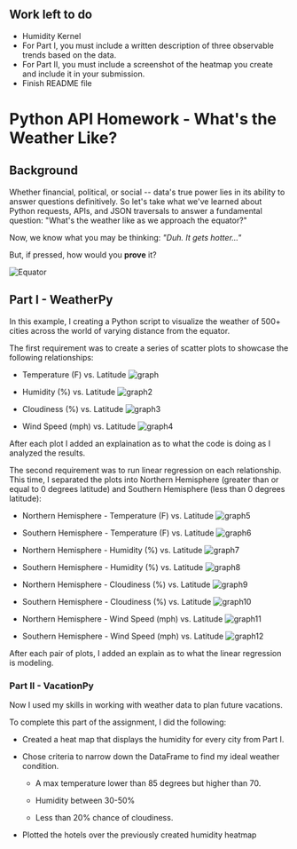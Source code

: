 ## Work left to do
- Humidity Kernel
- For Part I, you must include a written description of three observable trends based on the data.
- For Part II, you must include a screenshot of the heatmap you create and include it in your submission.
- Finish README file


# Python API Homework - What's the Weather Like?

## Background

Whether financial, political, or social -- data's true power lies in its ability to answer questions definitively. So let's take what we've learned about Python requests, APIs, and JSON traversals to answer a fundamental question: "What's the weather like as we approach the equator?"

Now, we know what you may be thinking: _"Duh. It gets hotter..."_

But, if pressed, how would you **prove** it?

![Equator](Images/equatorsign.png)


## Part I - WeatherPy

In this example, I creating a Python script to visualize the weather of 500+ cities across the world of varying distance from the equator.

The first requirement was to create a series of scatter plots to showcase the following relationships:

* Temperature (F) vs. Latitude
![graph](output_data/Fig1.png)

* Humidity (%) vs. Latitude
![graph2](output_data/Fig2.png)

* Cloudiness (%) vs. Latitude
![graph3](output_data/Fig3.png)

* Wind Speed (mph) vs. Latitude
![graph4](output_data/Fig4.png)



After each plot I added an explaination as to what the code is doing as I analyzed the results.




The second requirement was to run linear regression on each relationship. This time, I separated the plots into Northern Hemisphere (greater than or equal to 0 degrees latitude) and Southern Hemisphere (less than 0 degrees latitude):

* Northern Hemisphere - Temperature (F) vs. Latitude
![graph5](output_data/LinRegress1.png)

* Southern Hemisphere - Temperature (F) vs. Latitude
![graph6](output_data/LinRegress2.png)

* Northern Hemisphere - Humidity (%) vs. Latitude
![graph7](output_data/LinRegress3.png)

* Southern Hemisphere - Humidity (%) vs. Latitude
![graph8](output_data/LinRegress4.png)

* Northern Hemisphere - Cloudiness (%) vs. Latitude
![graph9](output_data/LinRegress5.png)

* Southern Hemisphere - Cloudiness (%) vs. Latitude
![graph10](output_data/LinRegress6.png)

* Northern Hemisphere - Wind Speed (mph) vs. Latitude
![graph11](output_data/LinRegress7.png)

* Southern Hemisphere - Wind Speed (mph) vs. Latitude
![graph12](output_data/LinRegress8.png)

After each pair of plots, I added an explain as to what the linear regression is modeling.


### Part II - VacationPy

Now I used my skills in working with weather data to plan future vacations.

To complete this part of the assignment, I did the following:

* Created a heat map that displays the humidity for every city from Part I.


* Chose criteria to narrow down the DataFrame to find my ideal weather condition.

  * A max temperature lower than 85 degrees but higher than 70.

  * Humidity between 30-50%

  * Less than 20% chance of cloudiness.
  
 * Plotted the hotels over the previously created humidity heatmap 

